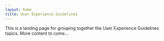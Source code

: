 ```yaml
---
layout: home
title: User Experience Guidelines
---
```


This is a landing page for grouping together the User Experience Guidelines topics. More content to come...
